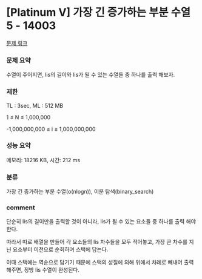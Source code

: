 # [Platinum V] 가장 긴 증가하는 부분 수열 5 - 14003

[문제 링크](https://www.acmicpc.net/problem/14003)

### 문제 요약

<p>수열이 주어지면, lis의 길이와 lis가 될 수 있는 수열들 중 하나를 출력 해보자.</p>

### 제한

TL : 3sec, ML : 512 MB

1 ≤ N ≤ 1,000,000

-1,000,000,000 ≤ i ≤ 1,000,000,000

### 성능 요약

메모리: 18216 KB, 시간: 212 ms

### 분류

가장 긴 증가하는 부분 수열(o(nlogn)), 이분 탐색(binary_search)


### comment

단순히 lis의 길이만을 출력할 것이 아니라, lis가 될 수 있는 요소들 중 하나를 출력 해야한다.

따라서 따로 배열을 만들어 각 요소들의 lis 차수들을 모두 적어놓고, 가장 큰 차수를 지닌 요소부터 이전으로 순회하며 스택에 담는다.

이때 스택에는 역순으로 담기기 때문에 스택의 성질에 의해 위에서 차례로 빼내어 출력해주면, 정방 lis 수열이 완성된다.
